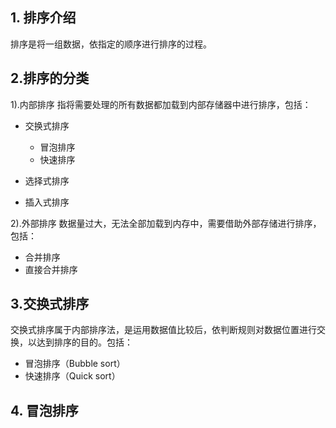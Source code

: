 ## 1. 排序介绍
排序是将一组数据，依指定的顺序进行排序的过程。

## 2.排序的分类

1).内部排序
指将需要处理的所有数据都加载到内部存储器中进行排序，包括：

- 交换式排序
    
    - 冒泡排序
    - 快速排序
    
- 选择式排序
- 插入式排序

2).外部排序
数据量过大，无法全部加载到内存中，需要借助外部存储进行排序，包括：

- 合并排序
- 直接合并排序

## 3.交换式排序
交换式排序属于内部排序法，是运用数据值比较后，依判断规则对数据位置进行交换，以达到排序的目的。包括：

- 冒泡排序（Bubble sort）
- 快速排序（Quick sort）

## 4. 冒泡排序

